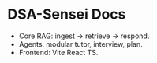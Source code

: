 # DSA-Sensei Docs

- Core RAG: ingest -> retrieve -> respond.
- Agents: modular tutor, interview, plan.
- Frontend: Vite React TS.
